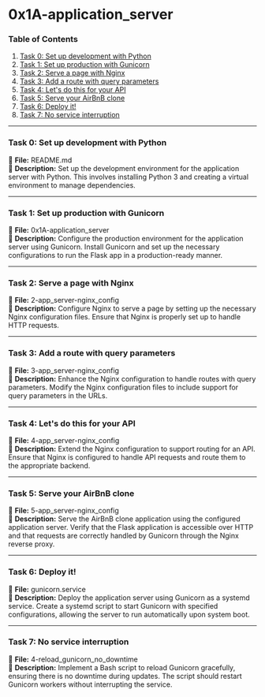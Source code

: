 # 0x1A-application_server

### Table of Contents
1. [Task 0: Set up development with Python](#task-0-set-up-development-with-python)
2. [Task 1: Set up production with Gunicorn](#task-1-set-up-production-with-gunicorn)
3. [Task 2: Serve a page with Nginx](#task-2-serve-a-page-with-nginx)
4. [Task 3: Add a route with query parameters](#task-3-add-a-route-with-query-parameters)
5. [Task 4: Let's do this for your API](#task-4-lets-do-this-for-your-api)
6. [Task 5: Serve your AirBnB clone](#task-5-serve-your-airbnb-clone)
7. [Task 6: Deploy it!](#task-6-deploy-it)
8. [Task 7: No service interruption](#task-7-no-service-interruption)

---

### Task 0: Set up development with Python
📄 **File:** README.md  
📝 **Description:** Set up the development environment for the application server with Python. This involves installing Python 3 and creating a virtual environment to manage dependencies.

---

### Task 1: Set up production with Gunicorn
📄 **File:** 0x1A-application_server  
📝 **Description:** Configure the production environment for the application server using Gunicorn. Install Gunicorn and set up the necessary configurations to run the Flask app in a production-ready manner.

---

### Task 2: Serve a page with Nginx
📄 **File:** 2-app_server-nginx_config  
📝 **Description:** Configure Nginx to serve a page by setting up the necessary Nginx configuration files. Ensure that Nginx is properly set up to handle HTTP requests.

---

### Task 3: Add a route with query parameters
📄 **File:** 3-app_server-nginx_config  
📝 **Description:** Enhance the Nginx configuration to handle routes with query parameters. Modify the Nginx configuration files to include support for query parameters in the URLs.

---

### Task 4: Let's do this for your API
📄 **File:** 4-app_server-nginx_config  
📝 **Description:** Extend the Nginx configuration to support routing for an API. Ensure that Nginx is configured to handle API requests and route them to the appropriate backend.

---

### Task 5: Serve your AirBnB clone
📄 **File:** 5-app_server-nginx_config  
📝 **Description:** Serve the AirBnB clone application using the configured application server. Verify that the Flask application is accessible over HTTP and that requests are correctly handled by Gunicorn through the Nginx reverse proxy.

---

### Task 6: Deploy it!
📄 **File:** gunicorn.service  
📝 **Description:** Deploy the application server using Gunicorn as a systemd service. Create a systemd script to start Gunicorn with specified configurations, allowing the server to run automatically upon system boot.

---

### Task 7: No service interruption
📄 **File:** 4-reload_gunicorn_no_downtime  
📝 **Description:** Implement a Bash script to reload Gunicorn gracefully, ensuring there is no downtime during updates. The script should restart Gunicorn workers without interrupting the service.

